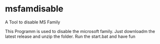 # msfamdisable
A Tool to disable MS Family

This Programm is used to disable the microsoft family. Just downloadm the latest release and unzip the folder.
Run the start.bat and have fun
